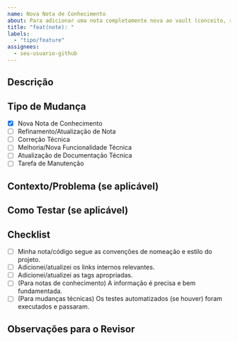 ```yaml
---
name: Nova Nota de Conhecimento
about: Para adicionar uma nota completamente nova ao vault (conceito, resumo de artigo, ideia, etc.).
title: "feat(note): "
labels:
  - "tipo/feature"
assignees:
  - seu-usuario-github
---
```


## Descrição

<!-- Descreva em detalhes o que esta Pull Request faz e por que ela é necessária. -->

## Tipo de Mudança

- [x] Nova Nota de Conhecimento
- [ ] Refinamento/Atualização de Nota
- [ ] Correção Técnica
- [ ] Melhoria/Nova Funcionalidade Técnica
- [ ] Atualização de Documentação Técnica
- [ ] Tarefa de Manutenção

## Contexto/Problema (se aplicável)

<!-- Se esta PR resolve um problema ou se relaciona a um contexto específico, descreva aqui. -->

## Como Testar (se aplicável)

<!-- Descreva os passos para testar as mudanças. -->

## Checklist

- [ ] Minha nota/código segue as convenções de nomeação e estilo do projeto.
- [ ] Adicionei/atualizei os links internos relevantes.
- [ ] Adicionei/atualizei as tags apropriadas.
- [ ] (Para notas de conhecimento) A informação é precisa e bem fundamentada.
- [ ] (Para mudanças técnicas) Os testes automatizados (se houver) foram executados e passaram.

## Observações para o Revisor

<!-- Qualquer informação adicional que o revisor precise saber. -->
